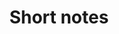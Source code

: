 ---
title: "Short notes"
layout: 'layouts/home.html'
list: true
postHeader: "Reading time one minute or less"
pagination:
  data: collections.notes
  size: 5
  alias: posts
paginationPrevText: 'Newer posts'
paginationNextText: 'Older posts'
paginationAnchor: '#post-list'
borderHighlight: "quinary"
accentHighlight: "quaternary"
---